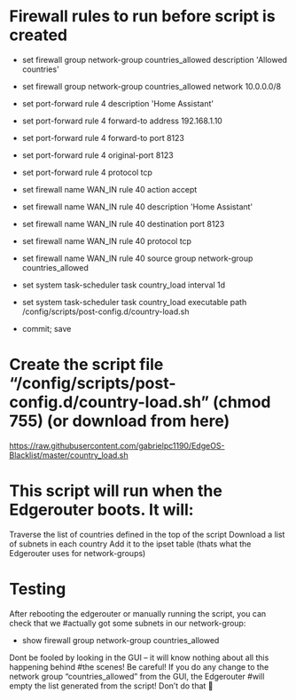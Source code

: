 # Firewall rules to run before script is created

+ set firewall group network-group countries_allowed description 'Allowed countries'
+ set firewall group network-group countries_allowed network 10.0.0.0/8

+ set port-forward rule 4 description 'Home Assistant'
+ set port-forward rule 4 forward-to address 192.168.1.10
+ set port-forward rule 4 forward-to port 8123
+ set port-forward rule 4 original-port 8123
+ set port-forward rule 4 protocol tcp

+ set firewall name WAN_IN rule 40 action accept
+ set firewall name WAN_IN rule 40 description 'Home Assistant'
+ set firewall name WAN_IN rule 40 destination port 8123
+ set firewall name WAN_IN rule 40 protocol tcp
+ set firewall name WAN_IN rule 40 source group network-group countries_allowed

+ set system task-scheduler task country_load interval 1d
+ set system task-scheduler task country_load executable path /config/scripts/post-config.d/country-load.sh

+ commit; save

# Create the script file “/config/scripts/post-config.d/country-load.sh” (chmod 755) (or download from here)
https://raw.githubusercontent.com/gabrielpc1190/EdgeOS-Blacklist/master/country_load.sh


# This script will run when the Edgerouter boots. It will:
Traverse the list of countries defined in the top of the script
Download a list of subnets in each country
Add it to the ipset table (thats what the Edgerouter uses for network-groups)

# Testing
After rebooting the edgerouter or manually running the script, you can check that we #actually got some subnets in our network-group:

+ show firewall group network-group countries_allowed

Dont be fooled by looking in the GUI – it will know nothing about all this happening behind #the scenes!
Be careful!
If you do any change to the network group “countries_allowed” from the GUI, the Edgerouter #will empty the list generated from the script! Don’t do that 🙂
